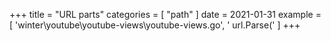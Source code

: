 +++
title = "URL parts"
categories = [ "path" ]
date = 2021-01-31
example = [
   'winter\youtube\youtube-views\youtube-views.go', ' url.Parse('
]
+++
